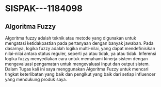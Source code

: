 # SISPAK---1184098

## Algoritma Fuzzy

Algoritma fuzzy adalah teknik atau metode yang digunakan untuk mengatasi ketidakpastian pada pertanyaan dengan banyak jawaban. 
Pada dasarnya, logika fuzzy adalah logika multi-nilai, yang dapat mendefinisikan nilai-nilai antara status reguler, seperti ya atau tidak, ya atau tidak. 
Inferensi logika fuzzy menyediakan cara untuk memahami kinerja sistem dengan mengevaluasi pengamatan untuk mengevaluasi input dan output sistem.
Dalam Tugas kali ini saya menggunakan Algoritma Fuzzy untuk mencari tingkat keterlibatan yang baik dan pengikut yang baik dari setiap influencer yang mendukung produk saya.
